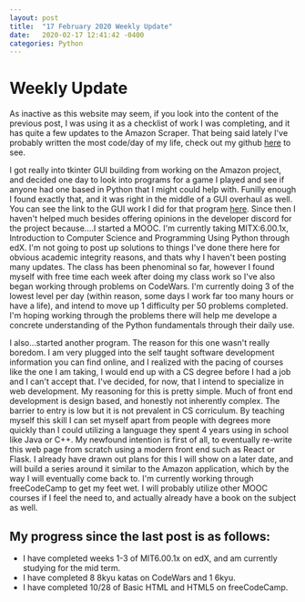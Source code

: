```yaml
---
layout: post
title:  "17 February 2020 Weekly Update"
date:   2020-02-17 12:41:42 -0400
categories: Python
---
```


# Weekly Update
As inactive as this website may seem, if you look into the content of the previous post, I was using it as a checklist of work I was completing, and it has quite a few updates to the Amazon Scraper. That being said lately I've probably written the most code/day of my life, check out my github [here](https://github.com/Jlance999 "My-profile") to see.

I got really into tkinter GUI building from working on the Amazon project, and decided one day to look into programs for a game I played and see if anyone had one based in Python that I might could help with. Funilly enough I found exactly that, and it was right in the middle of a GUI overhaul as well. You can see the link to the GUI work I did for that program [here](https://github.com/Ethck/Path-of-Accounting/pull/91/commits "My-pull-request"). Since then I haven't helped much besides offering opinions in the developer discord for the project because....I started a MOOC. I'm currently taking MITX:6.00.1x, Introduction to Computer Science and Programming Using Python through edX. I'm not going to post up solutions to things I've done there here for obvious academic integrity reasons, and thats why I haven't been posting many updates. The class has been phenominal so far, however I found myself with free time each week after doing my class work so I've also began working through problems on CodeWars. I'm currently doing 3 of the lowest level per day (within reason, some days I work far too many hours or have a life), and intend to move up 1 difficulty per 50 problems completed. I'm hoping working through the problems there will help me develope a concrete understanding of the Python fundamentals through their daily use.

I also...started another program. The reason for this one wasn't really boredom. I am very plugged into the self taught software development information you can find online, and I realized with the pacing of courses like the one I am taking, I would end up with a CS degree before I had a job and I can't accept that. I've decided, for now, that I intend to specialize in web development. My reasoning for this is pretty simple. Much of front end development is design based, and honestly not inherently complex. The barrier to entry is low but it is not prevalent in CS corriculum. By teaching myself this skill I can set myself apart from people with degrees more quickly than I could utilizing a language they spent 4 years using in school like Java or C++. My newfound intention is first of all, to eventually re-write this web page from scratch using a modern front end such as React or Flask. I already have drawn out plans for this I will show on a later date, and will build a series around it similar to the Amazon application, which by the way I will eventually come back to. I'm currently working through freeCodeCamp to get my feet wet. I will probably utilize other MOOC courses if I feel the need to, and actually already have a book on the subject as well.

## My progress since the last post is as follows:

* I have completed weeks 1-3 of MIT6.00.1x on edX, and am currently studying for the mid term.
* I have completed 8 8kyu katas on CodeWars and 1 6kyu.
* I have completed 10/28 of Basic HTML and HTML5 on freeCodeCamp.